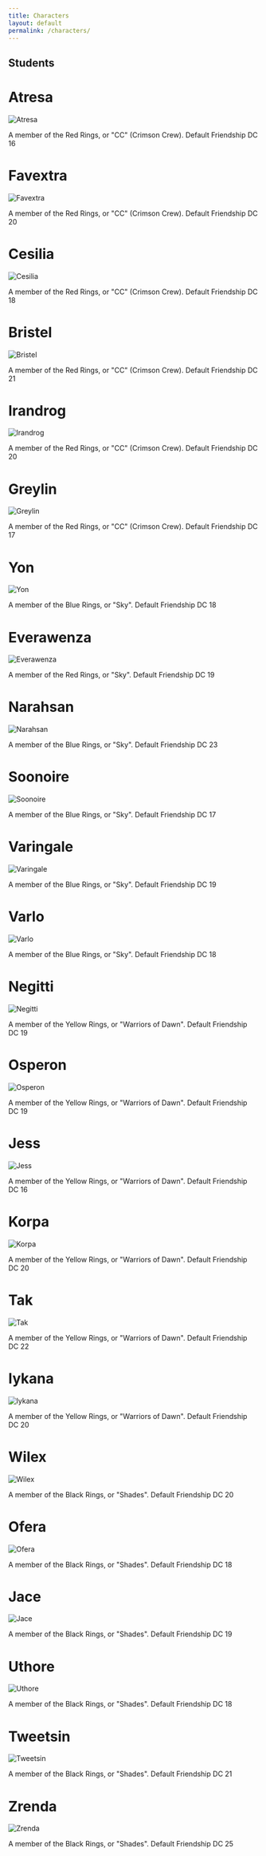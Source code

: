 ```yaml
---
title: Characters
layout: default
permalink: /characters/
---
```

## Students

# Atresa

![Atresa](/assets/Atresa.jpg)  


A member of the Red Rings, or "CC" (Crimson Crew). Default Friendship DC 16


# Favextra

![Favextra](/assets/Favextra.jpg)


A member of the Red Rings, or "CC" (Crimson Crew). Default Friendship DC 20


# Cesilia

![Cesilia](/assets/Cesilia.jpg)


A member of the Red Rings, or "CC" (Crimson Crew). Default Friendship DC 18


# Bristel

![Bristel](/assets/Bristel.jpg)


A member of the Red Rings, or "CC" (Crimson Crew). Default Friendship DC 21


# Irandrog

![Irandrog](/assets/Irandrog.jpg)


A member of the Red Rings, or "CC" (Crimson Crew). Default Friendship DC 20

# Greylin

![Greylin](/assets/Greylin.jpg)


A member of the Red Rings, or "CC" (Crimson Crew). Default Friendship DC 17

# Yon


![Yon](/assets/Yon.jpg)


A member of the Blue Rings, or "Sky". Default Friendship DC 18


# Everawenza

![Everawenza](/assets/Everawenza.jpg)


A member of the Red Rings, or "Sky". Default Friendship DC 19


# Narahsan


![Narahsan](/assets/Narahsan.jpg)


A member of the Blue Rings, or "Sky". Default Friendship DC 23


# Soonoire


![Soonoire](/assets/Soonoire.jpg)


A member of the Blue Rings, or "Sky". Default Friendship DC 17


# Varingale


![Varingale](/assets/Varingale.jpg)


A member of the Blue Rings, or "Sky". Default Friendship DC 19


# Varlo


![Varlo](/assets/Varlo.jpg)


A member of the Blue Rings, or "Sky". Default Friendship DC 18


# Negitti


![Negitti](/assets/Negitti.jpg)


A member of the Yellow Rings, or "Warriors of Dawn". Default Friendship DC 19


# Osperon


![Osperon](/assets/Osperon.jpg)


A member of the Yellow Rings, or "Warriors of Dawn". Default Friendship DC 19


# Jess


![Jess](/assets/Jess.jpg)


A member of the Yellow Rings, or "Warriors of Dawn". Default Friendship DC 16


# Korpa


![Korpa](/assets/Korpa.jpg)


A member of the Yellow Rings, or "Warriors of Dawn". Default Friendship DC 20


# Tak


![Tak](/assets/Tak.jpg)


A member of the Yellow Rings, or "Warriors of Dawn". Default Friendship DC 22


# Iykana


![Iykana](/assets/Iykana.jpg)


A member of the Yellow Rings, or "Warriors of Dawn". Default Friendship DC 20


# Wilex


![Wilex](/assets/Wilex.jpg)


A member of the Black Rings, or "Shades". Default Friendship DC 20


# Ofera


![Ofera](/assets/Ofera.jpg)


A member of the Black Rings, or "Shades". Default Friendship DC 18


# Jace


![Jace](/assets/Jace.jpg)


A member of the Black Rings, or "Shades". Default Friendship DC 19


# Uthore


![Uthore](/assets/Uthore.jpg)


A member of the Black Rings, or "Shades". Default Friendship DC 18


# Tweetsin


![Tweetsin](/assets/Tweetsin.jpg)


A member of the Black Rings, or "Shades". Default Friendship DC 21


# Zrenda


![Zrenda](/assets/Zrenda.jpg)


A member of the Black Rings, or "Shades". Default Friendship DC 25
